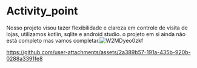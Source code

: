 # Activity_point 

Nosso projeto visou tazer flexibilidade e clareza em controle de visita de lojas, utilizamos kotlin, sqlite e android studio. o projeto em si ainda não está completo mas vamos completar.![W2MDyeo0zkf](https://github.com/user-attachments/assets/671704f2-de40-41d7-881f-58a45474065c)


https://github.com/user-attachments/assets/2a389b57-191a-435b-920b-0288a3391fe8

